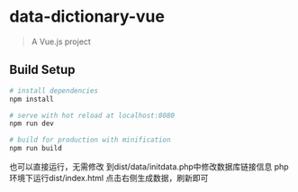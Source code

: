# data-dictionary-vue

> A Vue.js project

## Build Setup

``` bash
# install dependencies
npm install

# serve with hot reload at localhost:8080
npm run dev

# build for production with minification
npm run build
```

也可以直接运行，无需修改
到dist/data/initdata.php中修改数据库链接信息
php环境下运行dist/index.html 点击右侧生成数据，刷新即可
